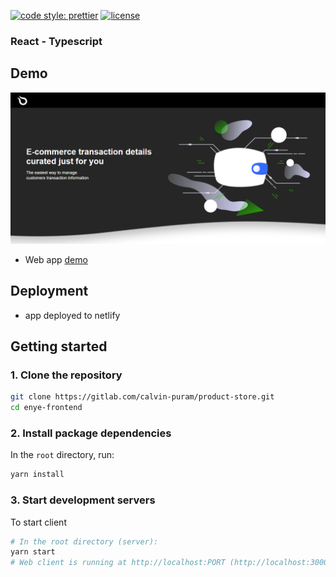 [![code style: prettier](https://img.shields.io/badge/code_style-prettier-ff69b4.svg)](https://github.com/prettier/prettier)
[![license](https://img.shields.io/github/license/t-ho/mern-stack)](https://gitlab.com/calvin-puram/product-store/-/blob/master/LICENSE)

### React - Typescript

## Demo

![Web App](./public/app.png)

- Web app [demo](https://getproducts.netlify.app/)

## Deployment

- app deployed to netlify

## Getting started

### 1. Clone the repository

```bash
git clone https://gitlab.com/calvin-puram/product-store.git
cd enye-frontend
```

### 2. Install package dependencies

In the `root` directory, run:

```bash
yarn install
```

### 3. Start development servers

To start client

```bash
# In the root directory (server):
yarn start
# Web client is running at http://localhost:PORT (http://localhost:3000 by default)
```
